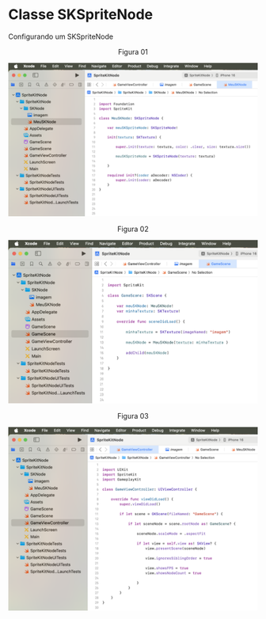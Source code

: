 # Classe SKSpriteNode

Configurando um SKSpriteNode

<div align="center">
Figura 01
</div>

![](Imagens/SKNode-SKSpriteNode-Img01.png)

<div align="center">
Figura 02
</div>

![](Imagens/SKNode-SKSpriteNode-Img02.png)

<div align="center">
Figura 03
</div>

![](Imagens/SKNode-SKSpriteNode-Img03.png)
